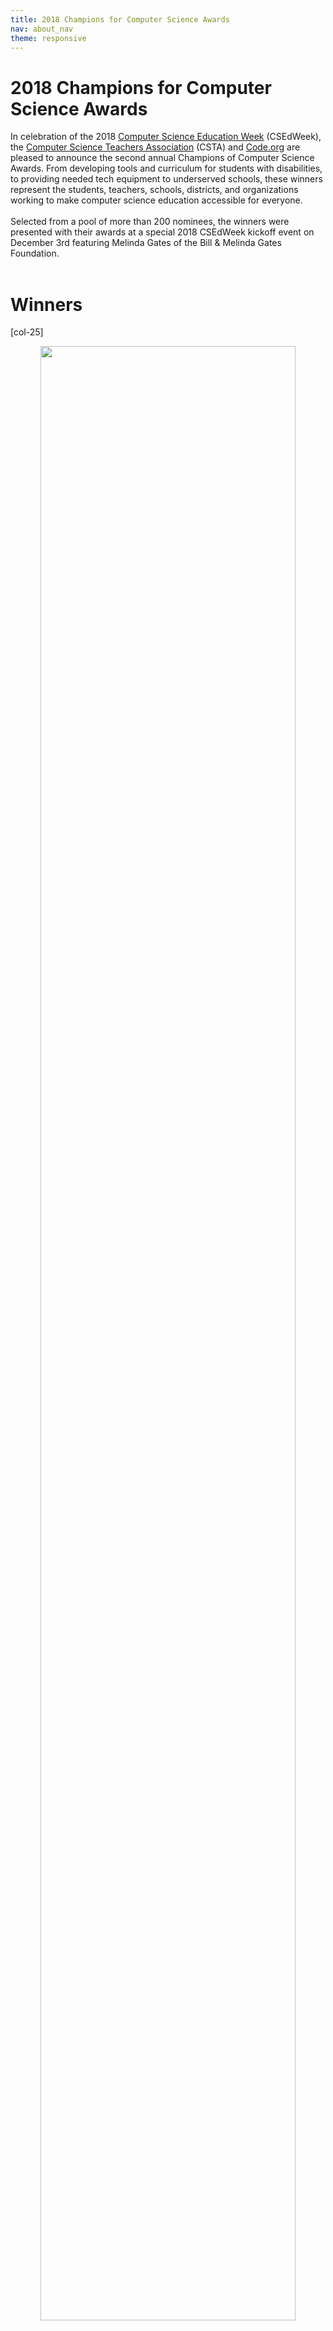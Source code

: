 ```yaml
---
title: 2018 Champions for Computer Science Awards
nav: about_nav
theme: responsive
---
```


<a id="top"></a>

# 2018 Champions for Computer Science Awards

In celebration of the 2018 [Computer Science Education Week](https://csedweek.org/) (CSEdWeek), the [Computer Science Teachers Association](http://www.csteachers.org/) (CSTA) and [Code.org](https://code.org/) are pleased to announce the second annual Champions of Computer Science Awards. From developing tools and curriculum for students with disabilities, to providing needed tech equipment to underserved schools, these winners represent the students, teachers, schools, districts, and organizations working to make computer science education accessible for everyone.
<br>
<br>
Selected from a pool of more than 200 nominees, the winners were presented with their awards at a special 2018 CSEdWeek kickoff event on December 3rd featuring Melinda Gates of the Bill & Melinda Gates Foundation.
<br>
<br>

# Winners

[col-25]

<a href="/awards/2018/jocelyn-marencik">
    <center><img src="/images/awards/2018/fit-540/jocelyn-marencik-1.jpg" width="90%"></center>
    <div style="margin-top:5px;font-size:16px;text-align:center">Jocelyn Marencik</div>
</a>

[/col-25]

[col-25]

<a href="/awards/2018/robert-defillippo">
    <center><img src="/images/awards/2018/fit-540/defillippo-1.jpg" width="90%"></center>
    <div style="margin-top:5px;font-size:16px;text-align:center">Robert DeFillippo</div>
</a>

[/col-25]

[col-25]

<a href="/awards/2018/chanel-white">
    <center><img src="/images/awards/2018/fit-540/chanel-white-2.jpg" width="90%"></center>
    <div style="margin-top:5px;font-size:16px;text-align:center">Chanel White</div>
</a>

[/col-25]

[col-25]

<a href="/awards/2018/seasidehs">
    <center><img src="/images/awards/2018/fit-540/seasidehs.jpg" width="90%"></center>
    <div style="margin-top:5px;font-size:16px;text-align:center">Seaside High School</div>
</a>

[/col-25]

<div style="clear:both"></div>

<br>
<br>

[col-25]

<a href="/awards/2018/lps">
    <center><img src="/images/awards/2018/fit-540/lps-1.jpg" width="90%"></center>
    <div style="margin-top:5px;font-size:16px;text-align:center">Lincoln Public Schools</div>
</a>

[/col-25]

[col-25]

<a href="/awards/2018/gcwg">
    <center><img src="/images/awards/2018/fit-540/gcwg-profile.jpg" width="90%"></center>
    <div style="margin-top:5px;font-size:16px;text-align:center">GirlsCodingWithGirls</div>
</a>

[/col-25]

[col-25]

<a href="/awards/2018/richard-ladner">
    <center><img src="/images/awards/2018/fit-540/richard-ladner-1.jpg" width="90%"></center>
    <div style="margin-top:5px;font-size:16px;text-align:center">Richard Ladner</div>
</a>

[/col-25]

[col-25]

<a href="/awards/2018/quorum">
    <center><img src="/images/awards/2018/fit-540/quorum-profile.png" width="90%"></center>
    <div style="margin-top:5px;font-size:16px;text-align:center">The Quorum Programming Team</div>
</a>

[/col-25]

<div style="clear:both"></div>

# 2017 Winners

## Students

<a href="/awards/2017/reynaga_garcia">
    <div style="margin-top:5px;font-size:16px;text-align:left">Angela Garcia Pena and Crystal Reynaga</div>
</a>

<a href="/awards/2017/branum">
    <div style="margin-top:5px;font-size:16px;text-align:left">Mason Branum</div>
</a>

<a href="/awards/2017/shekhar">
    <div style="margin-top:5px;font-size:16px;text-align:left">Shreya Shekhar</div>
</a>

<a href="/awards/2017/srivastava">
    <div style="margin-top:5px;font-size:16px;text-align:left">Vidhi Srivastava</div>
</a>

## Teachers

<a href="/awards/2017/neville">
    <div style="margin-top:5px;font-size:16px;text-align:left">Diane Neville</div>
</a>

<a href="/awards/2017/lopez">
    <div style="margin-top:5px;font-size:16px;text-align:left">Efraín López</div>
</a>

<a href="/awards/2017/sutkowski">
    <div style="margin-top:5px;font-size:16px;text-align:left">Heather Sutkowski</div>
</a>

<a href="/awards/2017/ramos">
    <div style="margin-top:5px;font-size:16px;text-align:left">Lawrence Ramos</div>
</a>

## Schools

<a href="/awards/2017/ams">
    <div style="margin-top:5px;font-size:16px;text-align:left">Anacapa Middle School</div>
</a>

<a href="/awards/2017/asmsa">
    <div style="margin-top:5px;font-size:16px;text-align:left">Arkansas School for Mathematics, Sciences and the Arts</div>
</a>

<a href="/awards/2017/bhs">
    <div style="margin-top:5px;font-size:16px;text-align:left">Brenham High School</div>
</a>

<a href="/awards/2017/ehs">
    <div style="margin-top:5px;font-size:16px;text-align:left">Eufaula High School</div>
</a>

## District

<a href="/awards/2017/sfusd">
    <div style="margin-top:5px;font-size:16px;text-align:left">San Francisco Unified School District</div>
</a>

## Organizations

<a href="/awards/2017/qcra">
    <div style="margin-top:5px;font-size:16px;text-align:left">Queen City Robotics Alliance</div>
</a>

<a href="/awards/2017/sbcs">
    <div style="margin-top:5px;font-size:16px;text-align:left">South Bend Code School</div>
</a>

<div style="clear:both"></div>

### []()
### []()

